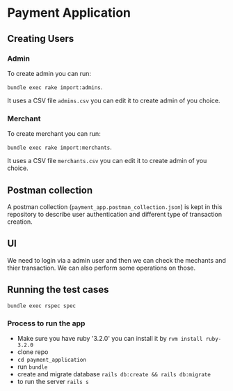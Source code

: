 # Payment Application

## Creating Users
### Admin
To create admin you can run:

`bundle exec rake import:admins`.

It uses a CSV file `admins.csv` you can edit it to create admin of you choice.
### Merchant
To create merchant you can run:

`bundle exec rake import:merchants`.

It uses a CSV file `merchants.csv` you can edit it to create admin of you choice.

## Postman collection
A postman collection (`payment_app.postman_collection.json`) is kept in this repository to describe user authentication and different type of transaction creation.

## UI
We need to login via a admin user and then we can check the mechants and thier transaction. We can also perform some operations on those.

## Running the test cases
`bundle exec rspec spec`

### Process to run the app

* Make sure you have ruby '3.2.0'
you can install it by `rvm install ruby-3.2.0`
* clone repo
* `cd payment_application`
* run `bundle`
* create and migrate database `rails db:create && rails db:migrate`
* to run the server `rails s`
